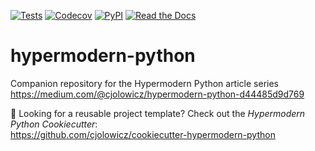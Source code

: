 [![Tests](https://github.com/cjolowicz/hypermodern-python/workflows/Tests/badge.svg)](https://github.com/cjolowicz/hypermodern-python/actions?workflow=Tests)
[![Codecov](https://codecov.io/gh/cjolowicz/hypermodern-python/branch/master/graph/badge.svg)](https://codecov.io/gh/cjolowicz/hypermodern-python)
[![PyPI](https://img.shields.io/pypi/v/hypermodern-python.svg)](https://pypi.org/project/hypermodern-python/)
[![Read the Docs](https://readthedocs.org/projects/hypermodern-python/badge/)](https://hypermodern-python.readthedocs.io/)

# hypermodern-python

Companion repository for the Hypermodern Python article series<br>
https://medium.com/@cjolowicz/hypermodern-python-d44485d9d769

:eyes: Looking for a reusable project template? Check out the *Hypermodern Python Cookiecutter*:<br>
https://github.com/cjolowicz/cookiecutter-hypermodern-python
